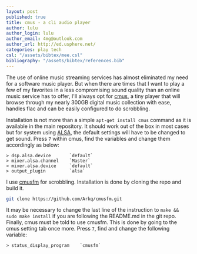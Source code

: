 ```yaml
---
layout: post
published: true
title: cmus - a cli audio player
author: lulu
author_login: lulu
author_email: 4mg@outlook.com
author_url: http://ed.usphere.net/
categories: play tech
csl: "/assets/bibtex/mee.csl"
bibliography: "/assets/bibtex/references.bib"
---
```


The use of online music streaming services has almost eliminated my need for a software music player. But when there are times that I want to play a few of my favorites in a less compromising sound quality than an online music service has to offer, I'll always opt for [cmus][2], a tiny player that will browse through my nearly 300GB digital music collection with ease, handles flac and can be easily configured to do scrobbling.

Installation is not more than a simple `apt-get install cmus` command as it is available in the main repository. It should work out of the box in most cases but for system using [ALSA][3], the default settings will have to be changed to get sound. Press `7` within cmus, find the variables and change them accordingly as below:

```
> dsp.alsa.device		`default`    
> mixer.alsa.channel	`Master`    
> mixer.alsa.device		`default`    
> output_plugin			`alsa`
```

I use [cmusfm][4] for scrobbling. Installation is done by cloning the repo and build it. 

```bash
git clone https://github.com/Arkq/cmusfm.git
```

It may be necessary to change the last line of the instruction to `make && sudo make install` if you are following the README.md in the git repo. Finally, cmus must be told to use cmusfm. This is done by going to the cmus setting tab once more. Press `7`, find and change the following variable:

```
> status_display_program	`cmusfm`    
```


[1]: <http://www.wadia.com/> "Wadia"
[2]: <https://cmus.github.io/> "cmus console player"
[3]: <http://en.wikipedia.org/wiki/Advanced_Linux_Sound_Architecture> "ALSA"
[4]: <https://github.com/Arkq/cmusfm> "cmusfm scrobbler"


